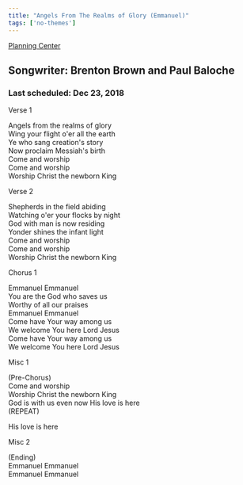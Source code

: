 ```yaml
---
title: "Angels From The Realms of Glory (Emmanuel)"
tags: ['no-themes']
---
```


[Planning Center](https://services.planningcenteronline.com/songs/16506361)

## Songwriter: Brenton Brown and Paul Baloche
### Last scheduled: Dec 23, 2018          

Verse 1  
  
Angels from the realms of glory  
Wing your flight o'er all the earth  
Ye who sang creation's story  
Now proclaim Messiah's birth  
Come and worship  
Come and worship  
Worship Christ the newborn King  
  
Verse 2  
  
Shepherds in the field abiding  
Watching o'er your flocks by night  
God with man is now residing  
Yonder shines the infant light  
Come and worship  
Come and worship  
Worship Christ the newborn King  
  
Chorus 1  
  
Emmanuel Emmanuel  
You are the God who saves us  
Worthy of all our praises  
Emmanuel Emmanuel  
Come have Your way among us  
We welcome You here Lord Jesus  
Come have Your way among us  
We welcome You here Lord Jesus  
  
Misc 1  
  
(Pre-Chorus)  
Come and worship  
Worship Christ the newborn King  
God is with us even now His love is here  
(REPEAT)  
  
His love is here  
  
Misc 2  
  
(Ending)  
Emmanuel Emmanuel  
Emmanuel Emmanuel
